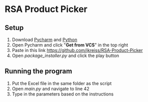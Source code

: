 # RSA Product Picker

## Setup

1. Download [Pycharm](https://www.jetbrains.com/pycharm/download/?section=mac) and [Python](https://www.python.org/downloads/?fbclid=IwAR35p70YwPCDXSMJ-ftJ_FcKX7-6HN_UKy5oTsjOlX2QvUX0LGtszD4_2RU)
2. Open Pycharm and click "**Get from VCS**" in the top right
3. Paste in this link https://github.com/jkreiss/RSA-Product-Picker
4. Open *package_installer.py* and click the play button

## Running the program
1. Put the Excel file in the same folder as the script
2. Open *main.py* and navigate to line 42 
3. Type in the parameters based on the instructions



